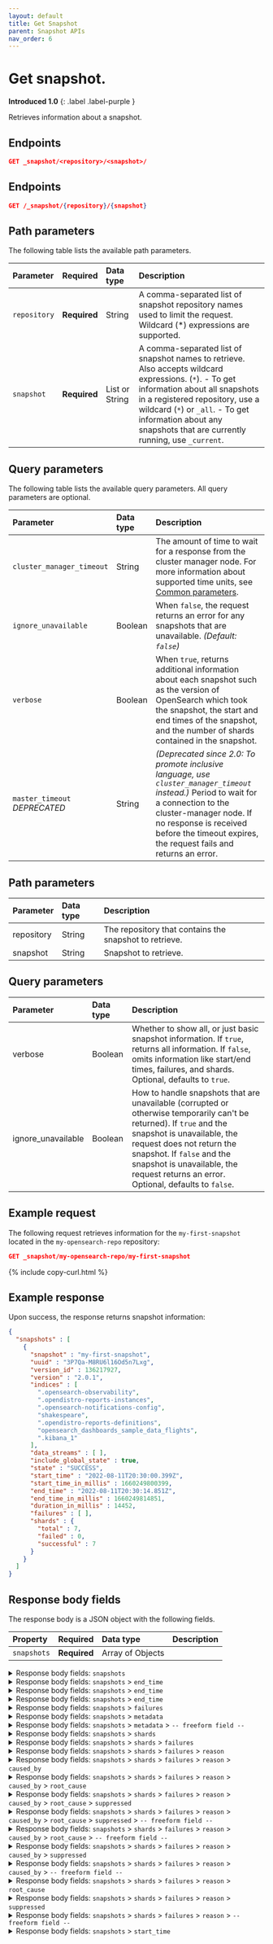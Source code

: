 ```yaml
---
layout: default
title: Get Snapshot
parent: Snapshot APIs
nav_order: 6
---
```


# Get snapshot.
**Introduced 1.0**
{: .label .label-purple }

Retrieves information about a snapshot.

## Endpoints

```json
GET _snapshot/<repository>/<snapshot>/
```


<!-- spec_insert_start
api: snapshot.get
component: endpoints
-->
## Endpoints
```json
GET /_snapshot/{repository}/{snapshot}
```
<!-- spec_insert_end -->


<!-- spec_insert_start
api: snapshot.get
component: path_parameters
-->
## Path parameters

The following table lists the available path parameters.

| Parameter | Required | Data type | Description |
| :--- | :--- | :--- | :--- |
| `repository` | **Required** | String | A comma-separated list of snapshot repository names used to limit the request. Wildcard (*) expressions are supported. |
| `snapshot` | **Required** | List or String | A comma-separated list of snapshot names to retrieve. Also accepts wildcard expressions. (`*`). - To get information about all snapshots in a registered repository, use a wildcard (`*`) or `_all`. - To get information about any snapshots that are currently running, use `_current`. |

<!-- spec_insert_end -->

<!-- spec_insert_start
api: snapshot.get
component: query_parameters
-->
## Query parameters

The following table lists the available query parameters. All query parameters are optional.

| Parameter | Data type | Description |
| :--- | :--- | :--- |
| `cluster_manager_timeout` | String | The amount of time to wait for a response from the cluster manager node. For more information about supported time units, see [Common parameters]({{site.url}}{{site.baseurl}}/api-reference/common-parameters/#time-units). |
| `ignore_unavailable` | Boolean | When `false`, the request returns an error for any snapshots that are unavailable. _(Default: `false`)_ |
| `verbose` | Boolean | When `true`, returns additional information about each snapshot such as the version of OpenSearch which took the snapshot, the start and end times of the snapshot, and the number of shards contained in the snapshot. |
| `master_timeout` <br> _DEPRECATED_ | String | _(Deprecated since 2.0: To promote inclusive language, use `cluster_manager_timeout` instead.)_ Period to wait for a connection to the cluster-manager node. If no response is received before the timeout expires, the request fails and returns an error. |

<!-- spec_insert_end -->

<!-- spec_insert_start
api: snapshot.get
component: request_body_parameters
-->
<!-- API snapshot.get does NOT have a request_body_parameters component -->
<!-- spec_insert_end -->


## Path parameters

| Parameter | Data type | Description |
| :--- | :--- | :--- |
| repository | String | The repository that contains the snapshot to retrieve. |
| snapshot | String | Snapshot to retrieve.

## Query parameters

| Parameter | Data type | Description | 
:--- | :--- | :---
| verbose | Boolean | Whether to show all, or just basic snapshot information. If `true`, returns all information. If `false`, omits information like start/end times, failures, and shards. Optional, defaults to `true`.|
| ignore_unavailable | Boolean | How to handle snapshots that are unavailable (corrupted or otherwise temporarily can't be returned). If `true` and the snapshot is unavailable, the request does not return the snapshot. If `false` and the snapshot is unavailable, the request returns an error. Optional, defaults to `false`.|

## Example request

The following request retrieves information for the `my-first-snapshot` located in the `my-opensearch-repo` repository:

````json
GET _snapshot/my-opensearch-repo/my-first-snapshot
````
{% include copy-curl.html %}

## Example response

Upon success, the response returns snapshot information:

````json
{
  "snapshots" : [
    {
      "snapshot" : "my-first-snapshot",
      "uuid" : "3P7Qa-M8RU6l16Od5n7Lxg",
      "version_id" : 136217927,
      "version" : "2.0.1",
      "indices" : [
        ".opensearch-observability",
        ".opendistro-reports-instances",
        ".opensearch-notifications-config",
        "shakespeare",
        ".opendistro-reports-definitions",
        "opensearch_dashboards_sample_data_flights",
        ".kibana_1"
      ],
      "data_streams" : [ ],
      "include_global_state" : true,
      "state" : "SUCCESS",
      "start_time" : "2022-08-11T20:30:00.399Z",
      "start_time_in_millis" : 1660249800399,
      "end_time" : "2022-08-11T20:30:14.851Z",
      "end_time_in_millis" : 1660249814851,
      "duration_in_millis" : 14452,
      "failures" : [ ],
      "shards" : {
        "total" : 7,
        "failed" : 0,
        "successful" : 7
      }
    }
  ]
}
````

<!-- spec_insert_start
api: snapshot.get
component: response_body_parameters
-->
## Response body fields

The response body is a JSON object with the following fields.

| Property | Required | Data type | Description |
| :--- | :--- | :--- | :--- |
| `snapshots` | **Required** | Array of Objects |  |

<details markdown="block" name="snapshot.get::response_body">
  <summary>
    Response body fields: <code>snapshots</code>
  </summary>
  {: .text-delta}

`snapshots` is an __array of JSON objects__ (NDJSON). Each object has the following fields.

| Property | Data type | Description |
| :--- | :--- | :--- |
| `data_streams` | Array of Strings | The list of data streams included in the snapshot. |
| `duration` | String | A duration. Units can be `nanos`, `micros`, `ms` (milliseconds), `s` (seconds), `m` (minutes), `h` (hours) and `d` (days). Also accepts `0` without a unit and `-1` to indicate an unspecified value. |
| `duration_in_millis` | Integer | The time unit for milliseconds. |
| `end_time` | Object or String | A date and time, either as a string whose format depends on the context (defaulting to ISO_8601) or the number of milliseconds since the epoch. OpenSearch accepts both as an input but will generally output a string. representation. |
| `end_time_in_millis` | Integer | The time unit for milliseconds. |
| `failures` | Array of Objects | The list of shard failures that occurred during the snapshot. |
| `include_global_state` | Boolean | Whether the snapshot includes the cluster state. |
| `indices` | Array of Strings | The list of indexes included in the snapshot. |
| `metadata` | Object | The custom metadata attached to a resource. |
| `pinned_timestamp` | Integer | The time unit for milliseconds. |
| `reason` | String | The reason for the snapshot creation. |
| `remote_store_index_shallow_copy` | Boolean | Whether the snapshot uses remote store index shallow copy. |
| `shards` | Object | The statistics about the shards included in the snapshot. |
| `snapshot` | String | The name of a resource or configuration element. |
| `start_time` | Object or String | A date and time, either as a string whose format depends on the context (defaulting to ISO_8601) or the number of milliseconds since the epoch. OpenSearch accepts both as an input but will generally output a string. representation. |
| `start_time_in_millis` | Integer | The time unit for milliseconds. |
| `state` | String | The current state of the snapshot. |
| `uuid` | String | The universally unique identifier. |
| `version` | String | The version of OpenSearch when the snapshot was created. |
| `version_id` | Integer | The internal version number of OpenSearch when the snapshot was created. |

</details>
<details markdown="block" name="snapshot.get::response_body">
  <summary>
    Response body fields: <code>snapshots</code> > <code>end_time</code>
  </summary>
  {: .text-delta}

A date and time, either as a string whose format depends on the context (defaulting to ISO_8601) or the number of milliseconds since the epoch. OpenSearch accepts both as an input but will generally output a string. representation.

`end_time` is a JSON object with the following fields.

| Property | Data type | Description |
| :--- | :--- | :--- |

| Property | Data type | Description |
| :--- | :--- | :--- |

</details>
<details markdown="block" name="snapshot.get::response_body">
  <summary>
    Response body fields: <code>snapshots</code> > <code>end_time</code>
  </summary>
  {: .text-delta}

A date and time, either as a string whose format depends on the context (defaulting to ISO_8601) or the number of milliseconds since the epoch. OpenSearch accepts both as an input but will generally output a string. representation.

`end_time` is a JSON object with the following fields.

| Property | Data type | Description |
| :--- | :--- | :--- |

</details>
<details markdown="block" name="snapshot.get::response_body">
  <summary>
    Response body fields: <code>snapshots</code> > <code>end_time</code>
  </summary>
  {: .text-delta}

A date and time, either as a string whose format depends on the context (defaulting to ISO_8601) or the number of milliseconds since the epoch. OpenSearch accepts both as an input but will generally output a string. representation.

`end_time` is a JSON object with the following fields.

| Property | Data type | Description |
| :--- | :--- | :--- |

</details>
<details markdown="block" name="snapshot.get::response_body">
  <summary>
    Response body fields: <code>snapshots</code> > <code>failures</code>
  </summary>
  {: .text-delta}

The list of shard failures that occurred during the snapshot.

`failures` is an __array of JSON objects__ (NDJSON). Each object has the following fields.

| Property | Data type | Description |
| :--- | :--- | :--- |
| `index` | String | The name of the index containing the failed shard. |
| `node_id` | String | The unique identifier for a resource. |
| `reason` | String | The reason for the shard failure. |
| `shard_id` | String | The unique identifier for a resource. |
| `status` | String | The status of the failed shard. |

</details>
<details markdown="block" name="snapshot.get::response_body">
  <summary>
    Response body fields: <code>snapshots</code> > <code>metadata</code>
  </summary>
  {: .text-delta}

The custom metadata attached to a resource.

`metadata` is a JSON object with the following fields.

| Property | Data type | Description |
| :--- | :--- | :--- |
| `-- freeform field --` | Object |  |

</details>
<details markdown="block" name="snapshot.get::response_body">
  <summary>
    Response body fields: <code>snapshots</code> > <code>metadata</code> > <code>-- freeform field --</code>
  </summary>
  {: .text-delta}

`-- freeform field --` is a JSON object with the following fields.

| Property | Data type | Description |
| :--- | :--- | :--- |

</details>
<details markdown="block" name="snapshot.get::response_body">
  <summary>
    Response body fields: <code>snapshots</code> > <code>shards</code>
  </summary>
  {: .text-delta}

The statistics about the shards included in the snapshot.

`shards` is a JSON object with the following fields.

| Property | Required | Data type | Description |
| :--- | :--- | :--- | :--- |
| `failed` | **Required** | Integer |  |
| `successful` | **Required** | Integer |  |
| `total` | **Required** | Integer |  |
| `failures` | _Optional_ | Array of Objects |  |
| `skipped` | _Optional_ | Integer |  |

</details>
<details markdown="block" name="snapshot.get::response_body">
  <summary>
    Response body fields: <code>snapshots</code> > <code>shards</code> > <code>failures</code>
  </summary>
  {: .text-delta}

`failures` is an __array of JSON objects__ (NDJSON). Each object has the following fields.

| Property | Required | Data type | Description |
| :--- | :--- | :--- | :--- |
| `reason` | **Required** | Object |  |
| `shard` | **Required** | Integer |  |
| `index` | _Optional_ | String |  |
| `node` | _Optional_ | String |  |
| `status` | _Optional_ | String |  |

</details>
<details markdown="block" name="snapshot.get::response_body">
  <summary>
    Response body fields: <code>snapshots</code> > <code>shards</code> > <code>failures</code> > <code>reason</code>
  </summary>
  {: .text-delta}

`reason` is a JSON object with the following fields.

| Property | Required | Data type | Description |
| :--- | :--- | :--- | :--- |
| `type` | **Required** | String | The type of error. |
| `-- freeform field --` | _Optional_ | Object | Any additional information about the error. |
| `caused_by` | _Optional_ | Object |  |
| `reason` | _Optional_ | String | A human-readable explanation of the error, in English. |
| `root_cause` | _Optional_ | Array of Objects |  |
| `stack_trace` | _Optional_ | String | The server stack trace, present only if the `error_trace=true` parameter was sent with the request. |
| `suppressed` | _Optional_ | Array of Objects |  |

</details>
<details markdown="block" name="snapshot.get::response_body">
  <summary>
    Response body fields: <code>snapshots</code> > <code>shards</code> > <code>failures</code> > <code>reason</code> > <code>caused_by</code>
  </summary>
  {: .text-delta}

`caused_by` is a JSON object with the following fields.

| Property | Required | Data type | Description |
| :--- | :--- | :--- | :--- |
| `type` | **Required** | String | The type of error. |
| `-- freeform field --` | _Optional_ | Object | Any additional information about the error. |
| `caused_by` | _Optional_ | Object |  |
| `reason` | _Optional_ | String | A human-readable explanation of the error, in English. |
| `root_cause` | _Optional_ | Array of Objects |  |
| `stack_trace` | _Optional_ | String | The server stack trace, present only if the `error_trace=true` parameter was sent with the request. |
| `suppressed` | _Optional_ | Array of Objects |  |

</details>
<details markdown="block" name="snapshot.get::response_body">
  <summary>
    Response body fields: <code>snapshots</code> > <code>shards</code> > <code>failures</code> > <code>reason</code> > <code>caused_by</code> > <code>root_cause</code>
  </summary>
  {: .text-delta}

`root_cause` is an __array of JSON objects__ (NDJSON). Each object has the following fields.

| Property | Required | Data type | Description |
| :--- | :--- | :--- | :--- |
| `type` | **Required** | String | The type of error. |
| `-- freeform field --` | _Optional_ | Object | Any additional information about the error. |
| `caused_by` | _Optional_ | Object |  |
| `reason` | _Optional_ | String | A human-readable explanation of the error, in English. |
| `root_cause` | _Optional_ | Array of Objects |  |
| `stack_trace` | _Optional_ | String | The server stack trace, present only if the `error_trace=true` parameter was sent with the request. |
| `suppressed` | _Optional_ | Array of Objects |  |

</details>
<details markdown="block" name="snapshot.get::response_body">
  <summary>
    Response body fields: <code>snapshots</code> > <code>shards</code> > <code>failures</code> > <code>reason</code> > <code>caused_by</code> > <code>root_cause</code> > <code>suppressed</code>
  </summary>
  {: .text-delta}

`suppressed` is an __array of JSON objects__ (NDJSON). Each object has the following fields.

| Property | Required | Data type | Description |
| :--- | :--- | :--- | :--- |
| `type` | **Required** | String | The type of error. |
| `-- freeform field --` | _Optional_ | Object | Any additional information about the error. |
| `caused_by` | _Optional_ | Object |  |
| `reason` | _Optional_ | String | A human-readable explanation of the error, in English. |
| `root_cause` | _Optional_ | Array of Objects |  |
| `stack_trace` | _Optional_ | String | The server stack trace, present only if the `error_trace=true` parameter was sent with the request. |
| `suppressed` | _Optional_ | Array of Objects |  |

</details>
<details markdown="block" name="snapshot.get::response_body">
  <summary>
    Response body fields: <code>snapshots</code> > <code>shards</code> > <code>failures</code> > <code>reason</code> > <code>caused_by</code> > <code>root_cause</code> > <code>suppressed</code> > <code>-- freeform field --</code>
  </summary>
  {: .text-delta}

Any additional information about the error.

`-- freeform field --` is a JSON object with the following fields.

| Property | Data type | Description |
| :--- | :--- | :--- |

</details>
<details markdown="block" name="snapshot.get::response_body">
  <summary>
    Response body fields: <code>snapshots</code> > <code>shards</code> > <code>failures</code> > <code>reason</code> > <code>caused_by</code> > <code>root_cause</code> > <code>-- freeform field --</code>
  </summary>
  {: .text-delta}

Any additional information about the error.

`-- freeform field --` is a JSON object with the following fields.

| Property | Data type | Description |
| :--- | :--- | :--- |

</details>
<details markdown="block" name="snapshot.get::response_body">
  <summary>
    Response body fields: <code>snapshots</code> > <code>shards</code> > <code>failures</code> > <code>reason</code> > <code>caused_by</code> > <code>suppressed</code>
  </summary>
  {: .text-delta}

`suppressed` is an __array of JSON objects__ (NDJSON). Each object has the following fields.

| Property | Required | Data type | Description |
| :--- | :--- | :--- | :--- |
| `type` | **Required** | String | The type of error. |
| `-- freeform field --` | _Optional_ | Object | Any additional information about the error. |
| `caused_by` | _Optional_ | Object |  |
| `reason` | _Optional_ | String | A human-readable explanation of the error, in English. |
| `root_cause` | _Optional_ | Array of Objects |  |
| `stack_trace` | _Optional_ | String | The server stack trace, present only if the `error_trace=true` parameter was sent with the request. |
| `suppressed` | _Optional_ | Array of Objects |  |

</details>
<details markdown="block" name="snapshot.get::response_body">
  <summary>
    Response body fields: <code>snapshots</code> > <code>shards</code> > <code>failures</code> > <code>reason</code> > <code>caused_by</code> > <code>-- freeform field --</code>
  </summary>
  {: .text-delta}

Any additional information about the error.

`-- freeform field --` is a JSON object with the following fields.

| Property | Data type | Description |
| :--- | :--- | :--- |

</details>
<details markdown="block" name="snapshot.get::response_body">
  <summary>
    Response body fields: <code>snapshots</code> > <code>shards</code> > <code>failures</code> > <code>reason</code> > <code>root_cause</code>
  </summary>
  {: .text-delta}

`root_cause` is an __array of JSON objects__ (NDJSON). Each object has the following fields.

| Property | Required | Data type | Description |
| :--- | :--- | :--- | :--- |
| `type` | **Required** | String | The type of error. |
| `-- freeform field --` | _Optional_ | Object | Any additional information about the error. |
| `caused_by` | _Optional_ | Object |  |
| `reason` | _Optional_ | String | A human-readable explanation of the error, in English. |
| `root_cause` | _Optional_ | Array of Objects |  |
| `stack_trace` | _Optional_ | String | The server stack trace, present only if the `error_trace=true` parameter was sent with the request. |
| `suppressed` | _Optional_ | Array of Objects |  |

</details>
<details markdown="block" name="snapshot.get::response_body">
  <summary>
    Response body fields: <code>snapshots</code> > <code>shards</code> > <code>failures</code> > <code>reason</code> > <code>suppressed</code>
  </summary>
  {: .text-delta}

`suppressed` is an __array of JSON objects__ (NDJSON). Each object has the following fields.

| Property | Required | Data type | Description |
| :--- | :--- | :--- | :--- |
| `type` | **Required** | String | The type of error. |
| `-- freeform field --` | _Optional_ | Object | Any additional information about the error. |
| `caused_by` | _Optional_ | Object |  |
| `reason` | _Optional_ | String | A human-readable explanation of the error, in English. |
| `root_cause` | _Optional_ | Array of Objects |  |
| `stack_trace` | _Optional_ | String | The server stack trace, present only if the `error_trace=true` parameter was sent with the request. |
| `suppressed` | _Optional_ | Array of Objects |  |

</details>
<details markdown="block" name="snapshot.get::response_body">
  <summary>
    Response body fields: <code>snapshots</code> > <code>shards</code> > <code>failures</code> > <code>reason</code> > <code>-- freeform field --</code>
  </summary>
  {: .text-delta}

Any additional information about the error.

`-- freeform field --` is a JSON object with the following fields.

| Property | Data type | Description |
| :--- | :--- | :--- |

</details>
<details markdown="block" name="snapshot.get::response_body">
  <summary>
    Response body fields: <code>snapshots</code> > <code>start_time</code>
  </summary>
  {: .text-delta}

A date and time, either as a string whose format depends on the context (defaulting to ISO_8601) or the number of milliseconds since the epoch. OpenSearch accepts both as an input but will generally output a string. representation.

`start_time` is a JSON object with the following fields.

| Property | Data type | Description |
| :--- | :--- | :--- |

| Property | Data type | Description |
| :--- | :--- | :--- |

</details>
<!-- spec_insert_end -->
